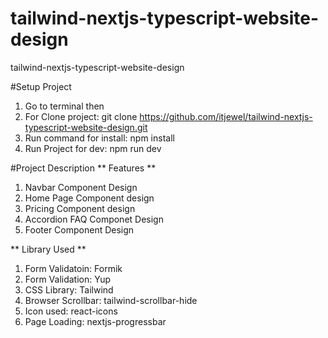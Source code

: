 # tailwind-nextjs-typescript-website-design
tailwind-nextjs-typescript-website-design

#Setup Project
1) Go to terminal then
2) For Clone project:        git clone https://github.com/itjewel/tailwind-nextjs-typescript-website-design.git
3) Run command for install:  npm install
4) Run Project for dev:      npm run dev


#Project Description
** Features **
1) Navbar Component Design
2) Home Page Component design
3) Pricing Component design
4) Accordion FAQ Componet Design
5) Footer Component Design


** Library Used **
1) Form Validatoin: Formik
2) Form Validation: Yup
3) CSS Library:     Tailwind
4) Browser Scrollbar: tailwind-scrollbar-hide
5) Icon used:  react-icons
6) Page Loading: nextjs-progressbar

